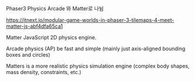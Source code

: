 Phaser3 Physics
Arcade 와 Matter로 나뉨

https://itnext.io/modular-game-worlds-in-phaser-3-tilemaps-4-meet-matter-js-abf4dfa65ca1

Matter
JavaScript 2D physics engine.

Arcade physics (AP)
be fast and simple
(mainly just axis-aligned bounding boxes and circles)

Matters is a more realistic physics simulation engine
(complex body shapes, mass density, constraints, etc.)
